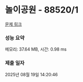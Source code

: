 # 놀이공원 - 88520/1 

[문제 링크](https://level.goorm.io/exam/88520/%EB%86%80%EC%9D%B4%EA%B3%B5%EC%9B%90/quiz/1) 

### 성능 요약

메모리: 37.64 MB, 시간: 0.98 ms

### 제출 일자

2025년 08월 19일 14:20:46

